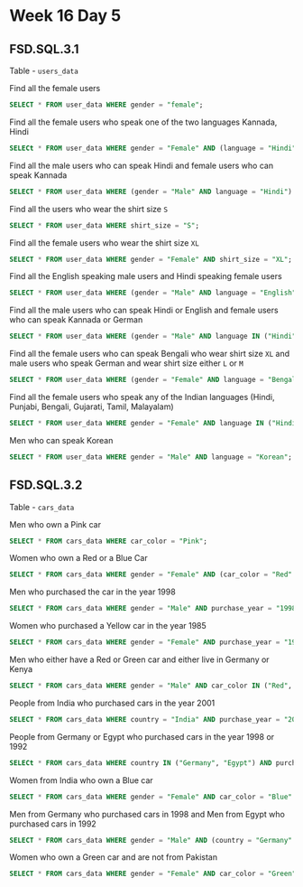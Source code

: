 # Week 16 Day 5

## FSD.SQL.3.1

Table - `users_data`

Find all the female users

```sql
SELECT * FROM user_data WHERE gender = "female";
```

Find all the female users who speak one of the two languages Kannada, Hindi

```sql
SELECt * FROM user_data WHERE gender = "Female" AND (language = "Hindi" OR language = "Kannada");
```

Find all the male users who can speak Hindi and female users who can speak Kannada

```sql
SELECT * FROM user_data WHERE (gender = "Male" AND language = "Hindi") OR (gender = "Female" AND language = "Kannada");
```

Find all the users who wear the shirt size `S`

```sql
SELECT * FROM user_data WHERE shirt_size = "S";
```

Find all the female users who wear the shirt size `XL`

```sql
SELECT * FROM user_data WHERE gender = "Female" AND shirt_size = "XL";
```

Find all the English speaking male users and Hindi speaking female users

```sql
SELECT * FROM user_data WHERE (gender = "Male" AND language = "English") OR (gender = "Female" AND language = "Hindi");
```

Find all the male users who can speak Hindi or English and female users who can speak Kannada or German

```sql
SELECT * FROM user_data WHERE (gender = "Male" AND language IN ("Hindi", "English")) OR (gender = "Female" AND language IN ("Kannada", "German"));
```

Find all the female users who can speak Bengali who wear shirt size `XL` and male users who speak German and wear shirt size either `L` or `M`

```sql
SELECT * FROM user_data WHERE (gender = "Female" AND language = "Bengali" AND shirt_size = "XL") OR (gender = "Male" AND language = "German" AND (shirt_size = "L" OR shirt_size = "M"));
```

Find all the female users who speak any of the Indian languages (Hindi, Punjabi, Bengali, Gujarati, Tamil, Malayalam)

```sql
SELECT * FROM user_data WHERE gender = "Female" AND language IN ("Hindi", "Punjabi", "Bengali", "Gujarati", "Tamil", "Malayalam");
```

Men who can speak Korean

```sql
SELECT * FROM user_data WHERE gender = "Male" AND language = "Korean";
```

## FSD.SQL.3.2

Table - `cars_data`

Men who own a Pink car

```sql
SELECT * FROM cars_data WHERE car_color = "Pink";
```

Women who own a Red or a Blue Car

```sql
SELECT * FROM cars_data WHERE gender = "Female" AND (car_color = "Red" OR car_color = "Blue");
```

Men who purchased the car in the year 1998

```sql
SELECT * FROM cars_data WHERE gender = "Male" AND purchase_year = "1998";
```

Women who purchased a Yellow car in the year 1985

```sql
SELECT * FROM cars_data WHERE gender = "Female" AND purchase_year = "1985" AND car_color = "Yellow";
```

Men who either have a Red or Green car and either live in Germany or Kenya

```sql
SELECT * FROM cars_data WHERE gender = "Male" AND car_color IN ("Red", "Green") AND country IN ("Germany", "Kenya");
```

People from India who purchased cars in the year 2001

```sql
SELECT * FROM cars_data WHERE country = "India" AND purchase_year = "2001";
```

People from Germany or Egypt who purchased cars in the year 1998 or 1992

```sql
SELECt * FROM cars_data WHERE country IN ("Germany", "Egypt") AND purchase_year IN ("1998", "1992");
```

Women from India who own a Blue car

```sql
SELECT * FROM cars_data WHERE gender = "Female" AND car_color = "Blue" AND country = "India";
```

Men from Germany who purchased cars in 1998 and Men from Egypt who purchased cars in 1992

```sql
SELECT * FROM cars_data WHERE gender = "Male" AND (country = "Germany" AND purchase_year = "1998") OR (country = "Egypt" AND purchase_year = "1992");
```

Women who own a Green car and are not from Pakistan

```sql
SELECT * FROM cars_data WHERE gender = "Female" AND car_color = "Green" AND NOT country = "Pakistan";
```
